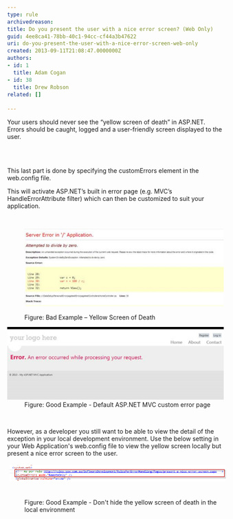 ```yaml
---
type: rule
archivedreason: 
title: Do you present the user with a nice error screen? (Web Only)
guid: 4ee8ca41-78bb-40c1-94cc-cf44a3b47622
uri: do-you-present-the-user-with-a-nice-error-screen-web-only
created: 2013-09-11T21:08:47.0000000Z
authors:
- id: 1
  title: Adam Cogan
- id: 38
  title: Drew Robson
related: []

---
```



<p>​​​Your users should never see the “yellow screen of death” in ASP.NET. Errors should be caught, logged and a user-friendly screen displayed to the user.</p>
<br><excerpt class='endintro'></excerpt><br>
<p>This last part is done by specifying the customErrors element in the web.config file.</p><p>This will activate ASP.NET’s built in error page (e.g. MVC’s HandleErrorAttribute filter) which can then be customized to suit your application.</p><p><br></p><blockquote style="margin:0px 0px 0px 40px;border:none;padding:0px;">​<img src="error-screen-bad.jpg" alt="" style="line-height:20px;" /><p></p></blockquote><dl class="badImage"><dd>Figure: Bad Example – Yellow Screen of Death</dd></dl><dl class="goodImage"><dt><img src="error-screen-good.jpg" alt="" /></dt><dd>Figure: Good Example - Default ASP.NET MVC custom error page</dd><p class="ssw15-rteElement-P">​<br></p><p>​However, as a developer you still want to be able to view the detail of the exception in your local development environment. Use the below setting in your Web Application's web.config file to view the yellow screen locally but present a nice error screen to the user.<br></p><p></p><p><img src="14-08-2014-2-47-50-PM-compressor.png" alt="14-08-2014-2-47-50-PM-compressor.png" style="margin:5px;width:650px;" />​<span style="color:#555555;font-size:11px;font-weight:bold;line-height:16px;background-color:transparent;">​​​</span></p><dd class="ssw15-rteElement-FigureGood">​​​Figure: Good Example - Don't hide the yellow screen of death in the local environment</dd><p class="ssw15-rteElement-P"><br></p></dl>


